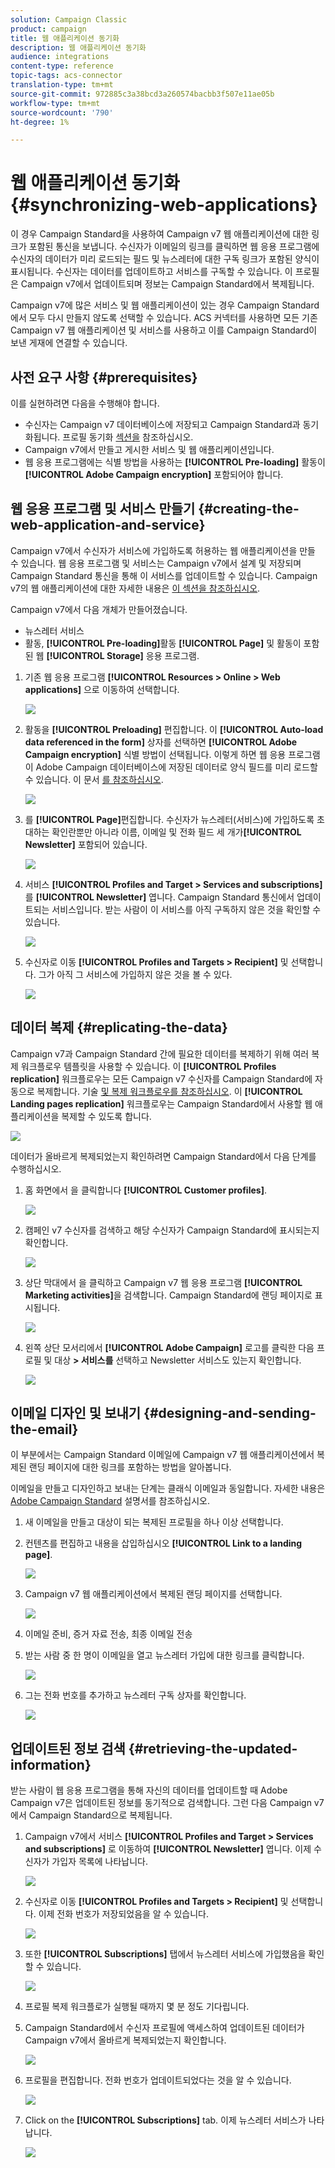 ```yaml
---
solution: Campaign Classic
product: campaign
title: 웹 애플리케이션 동기화
description: 웹 애플리케이션 동기화
audience: integrations
content-type: reference
topic-tags: acs-connector
translation-type: tm+mt
source-git-commit: 972885c3a38bcd3a260574bacbb3f507e11ae05b
workflow-type: tm+mt
source-wordcount: '790'
ht-degree: 1%

---
```



# 웹 애플리케이션 동기화{#synchronizing-web-applications}

이 경우 Campaign Standard을 사용하여 Campaign v7 웹 애플리케이션에 대한 링크가 포함된 통신을 보냅니다. 수신자가 이메일의 링크를 클릭하면 웹 응용 프로그램에 수신자의 데이터가 미리 로드되는 필드 및 뉴스레터에 대한 구독 링크가 포함된 양식이 표시됩니다. 수신자는 데이터를 업데이트하고 서비스를 구독할 수 있습니다. 이 프로필은 Campaign v7에서 업데이트되며 정보는 Campaign Standard에서 복제됩니다.

Campaign v7에 많은 서비스 및 웹 애플리케이션이 있는 경우 Campaign Standard에서 모두 다시 만들지 않도록 선택할 수 있습니다. ACS 커넥터를 사용하면 모든 기존 Campaign v7 웹 애플리케이션 및 서비스를 사용하고 이를 Campaign Standard이 보낸 게재에 연결할 수 있습니다.

## 사전 요구 사항 {#prerequisites}

이를 실현하려면 다음을 수행해야 합니다.

* 수신자는 Campaign v7 데이터베이스에 저장되고 Campaign Standard과 동기화됩니다. 프로필 동기화 [섹션을](../../integrations/using/synchronizing-profiles.md) 참조하십시오.
* Campaign v7에서 만들고 게시한 서비스 및 웹 애플리케이션입니다.
* 웹 응용 프로그램에는 식별 방법을 사용하는 **[!UICONTROL Pre-loading]** 활동이 **[!UICONTROL Adobe Campaign encryption]** 포함되어야 합니다.

## 웹 응용 프로그램 및 서비스 만들기 {#creating-the-web-application-and-service}

Campaign v7에서 수신자가 서비스에 가입하도록 허용하는 웹 애플리케이션을 만들 수 있습니다. 웹 응용 프로그램 및 서비스는 Campaign v7에서 설계 및 저장되며 Campaign Standard 통신을 통해 이 서비스를 업데이트할 수 있습니다. Campaign v7의 웹 애플리케이션에 대한 자세한 내용은 [이 섹션을 참조하십시오](../../web/using/adding-fields-to-a-web-form.md#subscription-checkboxes).

Campaign v7에서 다음 개체가 만들어졌습니다.

* 뉴스레터 서비스
* 활동, **[!UICONTROL Pre-loading]**&#x200B;활동 **[!UICONTROL Page]** 및 활동이 포함된 웹 **[!UICONTROL Storage]** 응용 프로그램.

1. 기존 웹 응용 프로그램 **[!UICONTROL Resources > Online > Web applications]** 으로 이동하여 선택합니다.

   ![](assets/acs_connect_lp_2.png)

1. 활동을 **[!UICONTROL Preloading]** 편집합니다. 이 **[!UICONTROL Auto-load data referenced in the form]** 상자를 선택하면 **[!UICONTROL Adobe Campaign encryption]** 식별 방법이 선택됩니다. 이렇게 하면 웹 응용 프로그램이 Adobe Campaign 데이터베이스에 저장된 데이터로 양식 필드를 미리 로드할 수 있습니다. 이 문서 [를 참조하십시오](../../web/using/publishing-a-web-form.md#pre-loading-the-form-data).

   ![](assets/acs_connect_lp_4.png)

1. 를 **[!UICONTROL Page]**&#x200B;편집합니다. 수신자가 뉴스레터(서비스)에 가입하도록 초대하는 확인란뿐만 아니라 이름, 이메일 및 전화 필드 세 개가&#x200B;**[!UICONTROL Newsletter]** 포함되어 있습니다.

   ![](assets/acs_connect_lp_3.png)

1. 서비스 **[!UICONTROL Profiles and Target > Services and subscriptions]** 를 **[!UICONTROL Newsletter]** 엽니다. Campaign Standard 통신에서 업데이트되는 서비스입니다. 받는 사람이 이 서비스를 아직 구독하지 않은 것을 확인할 수 있습니다.

   ![](assets/acs_connect_lp_5.png)

1. 수신자로 이동 **[!UICONTROL Profiles and Targets > Recipient]** 및 선택합니다. 그가 아직 그 서비스에 가입하지 않은 것을 볼 수 있다.

   ![](assets/acs_connect_lp_6.png)

## 데이터 복제 {#replicating-the-data}

Campaign v7과 Campaign Standard 간에 필요한 데이터를 복제하기 위해 여러 복제 워크플로우 템플릿을 사용할 수 있습니다. 이 **[!UICONTROL Profiles replication]** 워크플로우는 모든 Campaign v7 수신자를 Campaign Standard에 자동으로 복제합니다. 기술 [및 복제 워크플로우를 참조하십시오](../../integrations/using/acs-connector-principles-and-data-cycle.md#technical-and-replication-workflows). 이 **[!UICONTROL Landing pages replication]** 워크플로우는 Campaign Standard에서 사용할 웹 애플리케이션을 복제할 수 있도록 합니다.

![](assets/acs_connect_lp_1.png)

데이터가 올바르게 복제되었는지 확인하려면 Campaign Standard에서 다음 단계를 수행하십시오.

1. 홈 화면에서 을 클릭합니다 **[!UICONTROL Customer profiles]**.

   ![](assets/acs_connect_lp_7.png)

1. 캠페인 v7 수신자를 검색하고 해당 수신자가 Campaign Standard에 표시되는지 확인합니다.

   ![](assets/acs_connect_lp_8.png)

1. 상단 막대에서 을 클릭하고 Campaign v7 웹 응용 프로그램 **[!UICONTROL Marketing activities]**&#x200B;을 검색합니다. Campaign Standard에 랜딩 페이지로 표시됩니다.

   ![](assets/acs_connect_lp_9.png)

1. 왼쪽 상단 모서리에서 **[!UICONTROL Adobe Campaign]** 로고를 클릭한 다음 프로필 및 대상 **> 서비스를** 선택하고 Newsletter 서비스도 있는지 확인합니다.

   ![](assets/acs_connect_lp_10.png)

## 이메일 디자인 및 보내기 {#designing-and-sending-the-email}

이 부분에서는 Campaign Standard 이메일에 Campaign v7 웹 애플리케이션에서 복제된 랜딩 페이지에 대한 링크를 포함하는 방법을 알아봅니다.

이메일을 만들고 디자인하고 보내는 단계는 클래식 이메일과 동일합니다. 자세한 내용은 [Adobe Campaign Standard](https://helpx.adobe.com/support/campaign/standard.html) 설명서를 참조하십시오.

1. 새 이메일을 만들고 대상이 되는 복제된 프로필을 하나 이상 선택합니다.
1. 컨텐츠를 편집하고 내용을 삽입하십시오 **[!UICONTROL Link to a landing page]**.

   ![](assets/acs_connect_lp_12.png)

1. Campaign v7 웹 애플리케이션에서 복제된 랜딩 페이지를 선택합니다.

   ![](assets/acs_connect_lp_13.png)

1. 이메일 준비, 증거 자료 전송, 최종 이메일 전송
1. 받는 사람 중 한 명이 이메일을 열고 뉴스레터 가입에 대한 링크를 클릭합니다.

   ![](assets/acs_connect_lp_14.png)

1. 그는 전화 번호를 추가하고 뉴스레터 구독 상자를 확인합니다.

   ![](assets/acs_connect_lp_15.png)

## 업데이트된 정보 검색 {#retrieving-the-updated-information}

받는 사람이 웹 응용 프로그램을 통해 자신의 데이터를 업데이트할 때 Adobe Campaign v7은 업데이트된 정보를 동기적으로 검색합니다. 그런 다음 Campaign v7에서 Campaign Standard으로 복제됩니다.

1. Campaign v7에서 서비스 **[!UICONTROL Profiles and Target > Services and subscriptions]** 로 이동하여 **[!UICONTROL Newsletter]** 엽니다. 이제 수신자가 가입자 목록에 나타납니다.

   ![](assets/acs_connect_lp_16.png)

1. 수신자로 이동 **[!UICONTROL Profiles and Targets > Recipient]** 및 선택합니다. 이제 전화 번호가 저장되었음을 알 수 있습니다.

   ![](assets/acs_connect_lp_17.png)

1. 또한 **[!UICONTROL Subscriptions]** 탭에서 뉴스레터 서비스에 가입했음을 확인할 수 있습니다.

   ![](assets/acs_connect_lp_18.png)

1. 프로필 복제 워크플로가 실행될 때까지 몇 분 정도 기다립니다.
1. Campaign Standard에서 수신자 프로필에 액세스하여 업데이트된 데이터가 Campaign v7에서 올바르게 복제되었는지 확인합니다.

   ![](assets/acs_connect_lp_19.png)

1. 프로필을 편집합니다. 전화 번호가 업데이트되었다는 것을 알 수 있습니다.

   ![](assets/acs_connect_lp_20.png)

1. Click on the **[!UICONTROL Subscriptions]** tab. 이제 뉴스레터 서비스가 나타납니다.

   ![](assets/acs_connect_lp_21.png)

